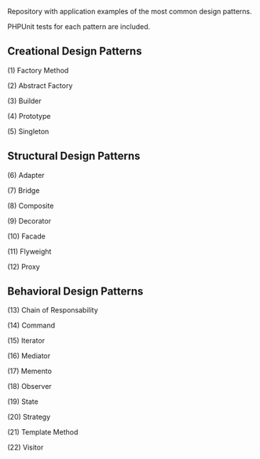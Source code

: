 Repository with application examples of the most common design patterns. 

PHPUnit tests for each pattern are included.

Creational Design Patterns
---------------------------

(1) Factory Method

(2) Abstract Factory

(3) Builder

(4) Prototype

(5) Singleton

Structural Design Patterns
--------------------------

(6) Adapter

(7) Bridge

(8) Composite

(9) Decorator

(10) Facade

(11) Flyweight

(12) Proxy

Behavioral Design Patterns
--------------------------

(13) Chain of Responsability

(14) Command

(15) Iterator

(16) Mediator

(17) Memento 

(18) Observer

(19) State

(20) Strategy

(21) Template Method

(22) Visitor

